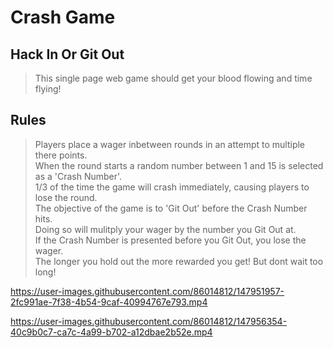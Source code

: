 # Crash Game

## Hack In Or Git Out ##
 > This single page web game should get your blood flowing and time flying!

## Rules ##
 > Players place a wager inbetween rounds in an attempt to multiple there points.
 <br/> When the round starts a random number between 1 and 15 is selected as a 'Crash Number'.
 <br/> 1/3 of the time the game will crash immediately, causing players to lose the round. 
 <br/> The objective of the game is to 'Git Out' before the Crash Number hits.
 <br/> Doing so will mulitply your wager by the number you Git Out at.
 <br/> If the Crash Number is presented before you Git Out, you lose the wager.
 <br/> The longer you hold out the more rewarded you get! But dont wait too long!

https://user-images.githubusercontent.com/86014812/147951957-2fc991ae-7f38-4b54-9caf-40994767e793.mp4

https://user-images.githubusercontent.com/86014812/147956354-40c9b0c7-ca7c-4a99-b702-a12dbae2b52e.mp4
